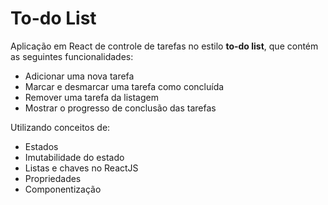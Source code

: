 # To-do List

Aplicação em React de controle de tarefas no estilo **to-do list**, que contém as seguintes funcionalidades:

- Adicionar uma nova tarefa
- Marcar e desmarcar uma tarefa como concluída
- Remover uma tarefa da listagem
- Mostrar o progresso de conclusão das tarefas



Utilizando conceitos de:

- Estados
- Imutabilidade do estado
- Listas e chaves no ReactJS
- Propriedades
- Componentização